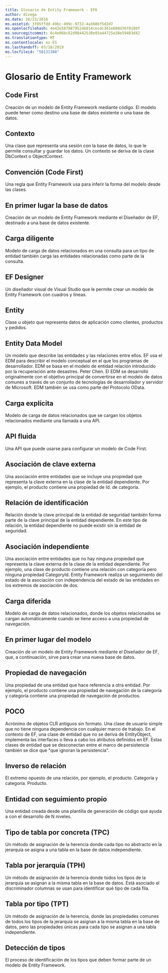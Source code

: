 ```yaml
---
title: Glosario de Entity Framework - EF6
author: divega
ms.date: 10/23/2016
ms.assetid: 3f05ffdd-49bc-499c-9732-4a368bf5d2d7
ms.openlocfilehash: 4e42e5870879524b814cecdc361e688d36f0180f
ms.sourcegitcommit: 6c4e06bc62d98442530e93a44725e38e59483d42
ms.translationtype: MT
ms.contentlocale: es-ES
ms.lasthandoff: 03/18/2019
ms.locfileid: "58131388"
---
```

# <a name="entity-framework-glossary"></a>Glosario de Entity Framework
## <a name="code-first"></a>Code First
Creación de un modelo de Entity Framework mediante código. El modelo puede tener como destino una base de datos existente o una base de datos.

## <a name="context"></a>Contexto
Una clase que representa una sesión con la base de datos, lo que le permite consultar y guardar los datos. Un contexto se deriva de la clase DbContext o ObjectContext.

## <a name="convention-code-first"></a>Convención (Code First)
Una regla que Entity Framework usa para inferir la forma del modelo desde las clases.

## <a name="database-first"></a>En primer lugar la base de datos
Creación de un modelo de Entity Framework mediante el Diseñador de EF, destinado a una base de datos existente.

## <a name="eager-loading"></a>Carga diligente
Modelo de carga de datos relacionados en una consulta para un tipo de entidad también carga las entidades relacionadas como parte de la consulta.

## <a name="ef-designer"></a>EF Designer
Un diseñador visual de Visual Studio que le permite crear un modelo de Entity Framework con cuadros y líneas.

## <a name="entity"></a>Entity
Clase u objeto que representa datos de aplicación como clientes, productos y pedidos.

## <a name="entity-data-model"></a>Entity Data Model
Un modelo que describe las entidades y las relaciones entre ellos. EF usa el EDM para describir el modelo conceptual en el que los programas de desarrollador. EDM se basa en el modelo de entidad relación introducido por la recuperación ante desastres. Peter Chen. El EDM se desarrolló originalmente con el objetivo principal de convertirse en el modelo de datos comunes a través de un conjunto de tecnologías de desarrollador y servidor de Microsoft. EDM también se usa como parte del Protocolo OData.

## <a name="explicit-loading"></a>Carga explícita
Modelo de carga de datos relacionados que se cargan los objetos relacionados mediante una llamada a una API.

## <a name="fluent-api"></a>API fluida
Una API que puede usarse para configurar un modelo de Code First.

## <a name="foreign-key-association"></a>Asociación de clave externa
Una asociación entre entidades que se incluye una propiedad que representa la clave externa en la clase de la entidad dependiente. Por ejemplo, el producto contiene una propiedad de Id. de categoría.

## <a name="identifying-relationship"></a>Relación de identificación
Relación donde la clave principal de la entidad de seguridad también forma parte de la clave principal de la entidad dependiente. En este tipo de relación, la entidad dependiente no puede existir sin la entidad de seguridad.

## <a name="independent-association"></a>Asociación independiente
Una asociación entre entidades que no hay ninguna propiedad que representa la clave externa de la clase de la entidad dependiente. Por ejemplo, una clase de producto contiene una relación con categoría pero ninguna propiedad CategoryId. Entity Framework realiza un seguimiento del estado de la asociación con independencia del estado de las entidades en los extremos de asociación de dos.

## <a name="lazy-loading"></a>Carga diferida
Modelo de carga de datos relacionados, donde los objetos relacionados se cargan automáticamente cuando se tiene acceso a una propiedad de navegación.

## <a name="model-first"></a>En primer lugar del modelo
Creación de un modelo de Entity Framework mediante el Diseñador de EF, que, a continuación, sirve para crear una nueva base de datos.

## <a name="navigation-property"></a>Propiedad de navegación
Una propiedad de una entidad que hace referencia a otra entidad. Por ejemplo, el producto contiene una propiedad de navegación de la categoría y categoría contiene una propiedad de navegación de productos.

## <a name="poco"></a>POCO
Acrónimo de objetos CLR antiguos sin formato. Una clase de usuario simple que no tiene ninguna dependencia con cualquier marco de trabajo. En el contexto de EF, una clase de entidad que no se deriva de EntityObject, implementa las interfaces o lleva a cabo los atributos definidos en EF. Estas clases de entidad que se desconectan entre el marco de persistencia también se dice que "que ignoran la persistencia".  

## <a name="relationship-inverse"></a>Inverso de relación
El extremo opuesto de una relación, por ejemplo, el producto. Categoría y categoría. Producto.

## <a name="self-tracking-entity"></a>Entidad con seguimiento propio
Una entidad creada desde una plantilla de generación de código que ayuda a con el desarrollo de N niveles.

## <a name="table-per-concrete-type-tpc"></a>Tipo de tabla por concreta (TPC)
Un método de asignación de la herencia donde cada tipo no abstracto en la jerarquía se asigna a una tabla en la base de datos independiente.

## <a name="table-per-hierarchy-tph"></a>Tabla por jerarquía (TPH)
Un método de asignación de la herencia donde todos los tipos de la jerarquía se asignan a la misma tabla en la base de datos. Está asociado el discriminador columnas se usan para identificar qué tipo de cada fila.

## <a name="table-per-type-tpt"></a>Tabla por tipo (TPT)
Un método de asignación de la herencia, donde las propiedades comunes de todos los tipos de la jerarquía se asignan a la misma tabla en la base de datos, pero las propiedades únicas para cada tipo se asignan a una tabla independiente.

## <a name="type-discovery"></a>Detección de tipos
El proceso de identificación de los tipos que deben formar parte de un modelo de Entity Framework.
